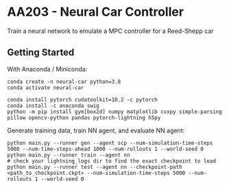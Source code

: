 # AA203 - Neural Car Controller
Train a neural network to emulate a MPC controller for a Reed-Shepp car

## Getting Started
With Anaconda / Miniconda:
```
conda create -n neural-car python=3.8
conda activate neural-car

conda install pytorch cudatoolkit=10.2 -c pytorch
conda install -c anaconda swig
python -m pip install gym[box2d] numpy matplotlib cvxpy simple-parsing pillow opencv-python pandas pytorch-lightning h5py
```

Generate training data, train NN agent, and evaluate NN agent: 
```
python main.py --runner gen --agent scp --num-simulation-time-steps 5000 --num-time-steps-ahead 1000 --num-rollouts 1 --world-seed 0
python main.py --runner train --agent nn
# check your lightning_logs dir to find the exact checkpoint to load
python main.py --runner test --agent nn --checkpoint-path <path_to_checkpoint.ckpt> --num-simulation-time-steps 5000 --num-rollouts 1 --world-seed 0
```
